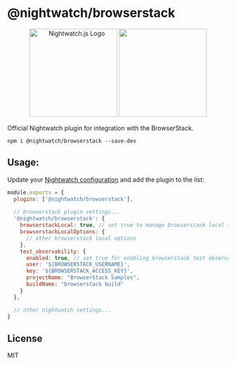 # @nightwatch/browserstack

<p align=center>
  <img alt="Nightwatch.js Logo" src=".github/assets/nightwatch-logo.png" width=200 />
  <img src=".github/assets/browserstack-square.jpeg" width=200> 
</p>


Official Nightwatch plugin for integration with the BrowserStack.

```
npm i @nightwatch/browserstack --save-dev
```

## Usage:

Update your [Nightwatch configuration](https://nightwatchjs.org/guide/configuration/overview.html) and add the plugin to the list:

```js
module.exports = {
  plugins: ['@nightwatch/browserstack'],
  
  // browserstack plugin settings...
  '@nightwatch/browserstack': {
    browserstackLocal: true, // set true to manage browserstack local tunnel. Defaults to false.
    browserstackLocalOptions: {
      // other browserstack local options
    },
    test_observability: {
      enabled: true, // set true for enabling browserstack test observability
      user: '${BROWSERSTACK_USERNAME}',
      key: '${BROWSERSTACK_ACCESS_KEY}',
      projectName: "BrowserStack Samples",
      buildName: "browserstack build"
    }
  },

  // other nightwatch settings...
}
```
## License
MIT
